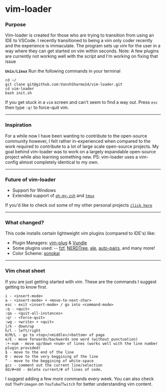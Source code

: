 # vim-loader
### Purpose

Vim-loader is created for those who are trying to transition from using an IDE to VSCode. I recently transitioned to being a vim only coder recently and the experience is immaculate. The program sets up vim for the user in a way where they can get started on vim within seconds.
Note: A few plugins are currently not working well with the script and I'm working on fixing that issue

**`Unix/Linux`**
Run the following commands in your terminal

    cd ~/
    git clone git@github.com:VanshSharma14/vim-loader.git
    cd vim-loader
    bash init.sh
If you get stuck in a `vim` screen and can't seem to find a way out. Press `esc` then type `:q!` to force-quit vim. 

---
### Inspiration
For a while now I have been wanting to contribute to the open-source community however, I felt rather in-experienced when compared to the work required to contribute to a lot of large scale open-source projects. My goal behind vim-loader was to work on a largely expandable open-source project while also learning something new.
PS: vim-loader uses a vim-config almost completely identical to my own.

---
### Future of vim-loader
* Support for Windows
* Extended support of [`oh-my-zsh`](https://github.com/ohmyzsh/ohmyzsh) and [`tmux`](https://github.com/tmux/tmux)

If you'd like to check out some of my other personal projects [`click here`](https://github.com/VanshSharma14)

---
### What changed?
This code installs certain lightweight vim plugins (compared to IDE's) like:

- Plugin Managers: [vim-plug](https://github.com/junegunn/vim-plug) & [Vundle](https://github.com/VundleVim/Vundle.vim)
- Some plugins used:
-- [fzf](https://github.com/junegunn/fzf), [NERDTree](https://github.com/preservim/nerdtree), [ale](https://github.com/dense-analysis/ale), [auto-pairs](https://github.com/jiangmiao/auto-pairs), and many more!
- Color Scheme: [sonokai](https://github.com/sainnhe/sonokai)

---
### Vim cheat sheet
If you are just getting started with vim. These are the commands I suggest getting to know first.

    i - <insert-mode>
    a - <insert-mode> + <move-to-next-char>
    esc - exit <insert-mode> / go into <command-mode>
    :q - <quit>
    :qa - <quit-all-instances>
    :q! - <force-quit>
    :wq - <write> + <quit>
    j/k - down/up
    h/l - left/right
    H/M/L - go to <top>/<middle>/<bottom> of page
    e/E - move forwards/backwards one word (without punctuation)
    :+-num - move up/down <num> of lines (works well with the line number plugin provided)
    $ - move to the end of the line
    0 - move to the very beggining of the line
    ^ - move to the beggining of white-space
    gcc - comment out the current line/selection
    dd/#+dd - delete current/# of lines of code.
I suggest adding a few more commands every week. You can also check out `ThePrimagen` on `YouTube`/`Twitch` for better understanding vim content. 
